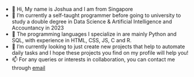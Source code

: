 - 👋 Hi, My name is Joshua and I am from Singapore
- 👀 I’m currently a self-taught programmer before going to university to study a double degree in Data Science & Artificial Intelligence and Accountancy in 2023
- 🌱 The programming languages I specialize in are mainly Python and SQL, with experience in HTML, CSS, JS, C and R.
- 💞️ I’m currently looking to just create new projects that help to automate daily tasks and I hope these projects you find on my profile will help you!
- 📫 For any queries or interests in collaboration, you can contact me through [email](josshhz11@gmail.com)

<!---
josshhz11/josshhz11 is a ✨ special ✨ repository because its `README.md` (this file) appears on your GitHub profile.
You can click the Preview link to take a look at your changes.
--->
